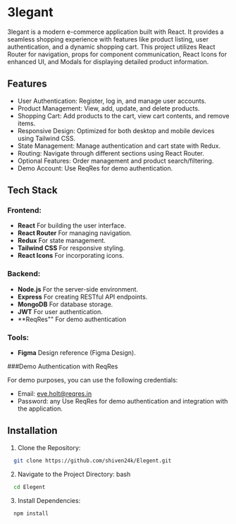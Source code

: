 
# 3legant

3legant is a modern e-commerce application built with React. It provides a seamless shopping experience with features like product listing, user authentication, and a dynamic shopping cart. This project utilizes React Router for navigation, props for component communication, React Icons for enhanced UI, and Modals for displaying detailed product information.




## Features
- User Authentication: Register, log in, and manage user accounts.
- Product Management: View, add, update, and delete products.
- Shopping Cart: Add products to the cart, view cart contents, and remove items.
- Responsive Design: Optimized for both desktop and mobile devices using Tailwind CSS.
- State Management: Manage authentication and cart state with Redux.
- Routing: Navigate through different sections using React Router.
- Optional Features: Order management and product search/filtering.
- Demo Account: Use ReqRes for demo authentication.

## Tech Stack

### Frontend:
- **React** For building the user interface.
- **React Router** For managing navigation.
- **Redux** For state management.
- **Tailwind CSS** For responsive styling.
- **React Icons** For incorporating icons.
### Backend:
- **Node.js** For the server-side environment.
- **Express** For creating RESTful API endpoints.
- **MongoDB** For database storage.
- **JWT** For user authentication.
- **ReqRes"" For demo authentication

### Tools:
- **Figma** Design reference (Figma Design).

###Demo Authentication with ReqRes

For demo purposes, you can use the following credentials:

- Email: eve.holt@reqres.in
- Password: any
Use ReqRes for demo authentication and integration with the application.

## Installation

1. Clone the Repository:
```bash
  git clone https://github.com/shiven24k/Elegent.git
```

2. Navigate to the Project Directory:
bash
```bash
  cd Elegent
```

3. Install Dependencies:
```bash
  npm install
```



